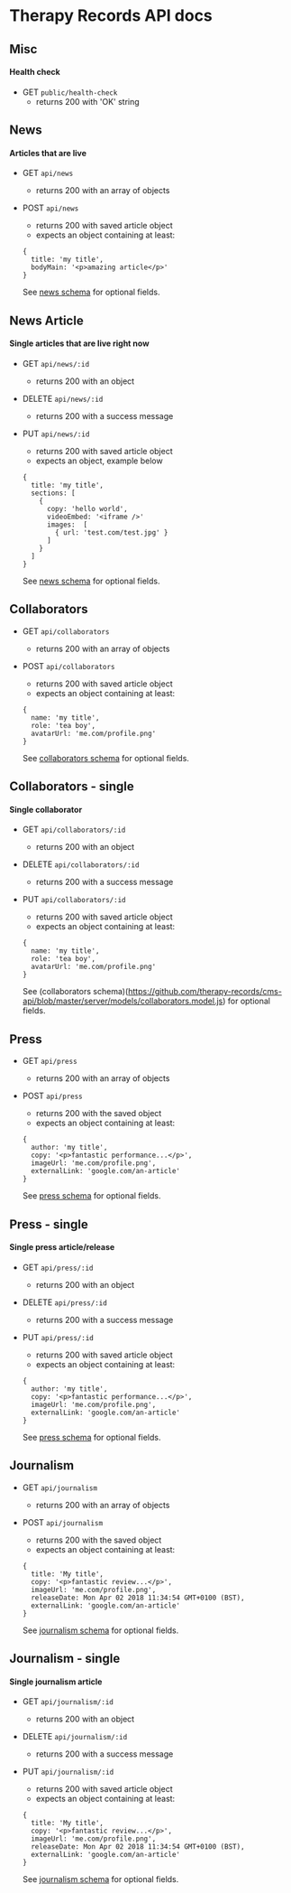 # Therapy Records API docs


## Misc
#### Health check
- GET `public/health-check`
  - returns 200 with 'OK' string
  
## News
#### Articles that are live
- GET `api/news`
  - returns 200 with an array of objects

- POST `api/news`
  - returns 200 with saved article object
  - expects an object containing at least:
  ```
  {
    title: 'my title',
    bodyMain: '<p>amazing article</p>'
  }
  ```

  See [news schema](https://github.com/therapy-records/cms-api/blob/master/server/models/newsSchema.js) for optional fields.


## News Article
#### Single articles that are live right now
- GET `api/news/:id`
  - returns 200 with an object

- DELETE `api/news/:id`
  - returns 200 with a success message

- PUT `api/news/:id`
  - returns 200 with saved article object
  - expects an object, example below
  ```
  {
    title: 'my title',
    sections: [
      {
        copy: 'hello world',
        videoEmbed: '<iframe />'
        images:  [
          { url: 'test.com/test.jpg' }
        ]
      }
    ]
  }
  ```
  See [news schema](https://github.com/therapy-records/cms-api/blob/master/server/models/newsSchema.js) for optional fields.


## Collaborators
- GET `api/collaborators`
  - returns 200 with an array of objects

- POST `api/collaborators`
  - returns 200 with saved article object
  - expects an object containing at least:
  ```
  {
    name: 'my title',
    role: 'tea boy',
    avatarUrl: 'me.com/profile.png'
  }
  ```

  See [collaborators schema](https://github.com/therapy-records/cms-api/blob/master/server/models/collaborators.model.js) for optional fields.


## Collaborators - single
#### Single collaborator
- GET `api/collaborators/:id`
  - returns 200 with an object

- DELETE `api/collaborators/:id`
  - returns 200 with a success message

- PUT `api/collaborators/:id`
  - returns 200 with saved article object
  - expects an object containing at least:
  ```
  {
    name: 'my title',
    role: 'tea boy',
    avatarUrl: 'me.com/profile.png'
  }
  ```
  See (collaborators schema)(https://github.com/therapy-records/cms-api/blob/master/server/models/collaborators.model.js) for optional fields.


## Press
- GET `api/press`
  - returns 200 with an array of objects

- POST `api/press`
  - returns 200 with the saved object
  - expects an object containing at least:
  ```
  {
    author: 'my title',
    copy: '<p>fantastic performance...</p>',
    imageUrl: 'me.com/profile.png',
    externalLink: 'google.com/an-article'
  }
  ```

  See [press schema](https://github.com/therapy-records/cms-api/blob/master/server/models/press.model.js) for optional fields.


## Press - single
#### Single press article/release
- GET `api/press/:id`
  - returns 200 with an object

- DELETE `api/press/:id`
  - returns 200 with a success message

- PUT `api/press/:id`
  - returns 200 with saved article object
  - expects an object containing at least:
  ```
  {
    author: 'my title',
    copy: '<p>fantastic performance...</p>',
    imageUrl: 'me.com/profile.png',
    externalLink: 'google.com/an-article'
  }
  ```
  See [press schema](https://github.com/therapy-records/cms-api/blob/master/server/models/press.model.js) for optional fields.


## Journalism
- GET `api/journalism`
  - returns 200 with an array of objects

- POST `api/journalism`
  - returns 200 with the saved object
  - expects an object containing at least:
  ```
  {
    title: 'My title',
    copy: '<p>fantastic review...</p>',
    imageUrl: 'me.com/profile.png',
    releaseDate: Mon Apr 02 2018 11:34:54 GMT+0100 (BST),
    externalLink: 'google.com/an-article'
  }
  ```

  See [journalism schema](https://github.com/therapy-records/cms-api/blob/master/server/models/journalism.model.js) for optional fields.


## Journalism - single
#### Single journalism article
- GET `api/journalism/:id`
  - returns 200 with an object

- DELETE `api/journalism/:id`
  - returns 200 with a success message

- PUT `api/journalism/:id`
  - returns 200 with saved article object
  - expects an object containing at least:
  ```
  {
    title: 'My title',
    copy: '<p>fantastic review...</p>',
    imageUrl: 'me.com/profile.png',
    releaseDate: Mon Apr 02 2018 11:34:54 GMT+0100 (BST),
    externalLink: 'google.com/an-article'
  }
  ```
  See [journalism schema](https://github.com/therapy-records/cms-api/blob/master/server/models/journalism.model.js) for optional fields.

